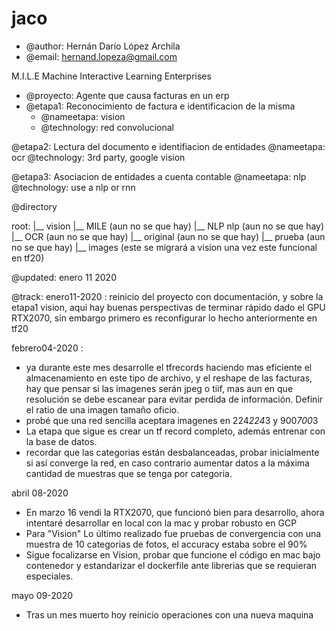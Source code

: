 # jaco
* @author:  Hernán Darío López Archila
* @email: hernand.lopeza@gmail.com

M.I.L.E Machine Interactive Learning Enterprises

* @proyecto:	Agente que causa facturas en un erp
* @etapa1:	Reconocimiento de factura e identificacion de la misma
	*	@nameetapa: vision
	*	@technology: red convolucional

@etapa2:	Lectura del documento e identifiacion de entidades
		@nameetapa: ocr
		@technology: 3rd party, google vision

@etapa3:	Asociacion de entidades a cuenta contable
		@nameetapa: nlp
		@technology: use a nlp or rnn

@directory

root:
  |__ vision
  |__ MILE (aun no se que hay)
  |__ NLP nlp (aun no se que hay)
  |__ OCR (aun no se que hay)
  |__ original (aun no se que hay)
  |__ prueba (aun no se que hay)
  |__ images (este se migrará a vision una vez este funcional en tf20)


@updated: enero 11 2020

@track:
enero11-2020 : reinicio del proyecto con documentación, y sobre la etapa1 vision, aqui hay buenas perspectivas de terminar rápido dado el GPU RTX2070, sin embargo primero es reconfigurar lo hecho anteriormente en tf20

febrero04-2020 : 
- ya durante este mes desarrolle el tfrecords haciendo mas eficiente el almacenamiento en este tipo de archivo, y el reshape de las facturas, hay que pensar si las imagenes serán jpeg o tiif, mas aun en que resolución se debe escanear para evitar perdida de información.  Definir el ratio de una imagen tamaño oficio.
- probé que una red sencilla aceptara imagenes en 224*224*3 y 900*700*3
- La etapa que sigue es crear un tf record completo, además entrenar con la base de datos.
- recordar que las categorias están desbalanceadas, probar inicialmente si así converge la red, en caso contrario aumentar datos a la máxima cantidad de muestras que se tenga por categoria.

abril 08-2020
- En marzo 16 vendi la RTX2070, que funcionó bien para desarrollo, ahora intentaré desarrollar en local con la mac y probar robusto en GCP
- Para "Vision" Lo último realizado fue pruebas de convergencia con una muestra de 10 categorias de fotos, el accuracy estaba sobre el 90%
- Sigue focalizarse en Vision, probar que funcione el código en mac bajo contenedor y estandarizar el dockerfile ante librerias que se requieran especiales.

mayo 09-2020
- Tras un mes muerto hoy reinicio operaciones con una nueva maquina
